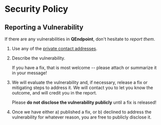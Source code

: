 # Security Policy

## Reporting a Vulnerability

If there are any vulnerabilities in **QEndpoint**, don't hesitate to _report them_.

1. Use any of the [private contact addresses](https://github.com/the-qa-company/qEndpoint#support).
2. Describe the vulnerability.

   If you have a fix, that is most welcome -- please attach or summarize it in your message!

3. We will evaluate the vulnerability and, if necessary, release a fix or mitigating steps to address it. We will contact you to let you know the outcome, and will credit you in the report.

   Please **do not disclose the vulnerability publicly** until a fix is released!

4. Once we have either a) published a fix, or b) declined to address the vulnerability for whatever reason, you are free to publicly disclose it.
